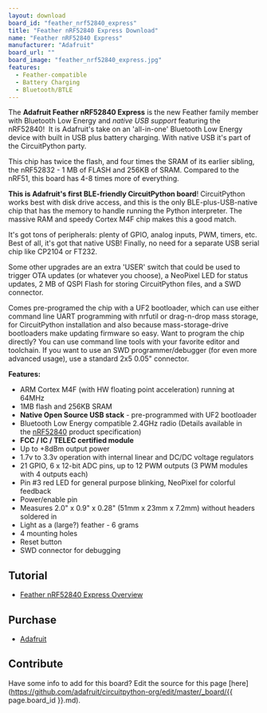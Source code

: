 ```yaml
---
layout: download
board_id: "feather_nrf52840_express"
title: "Feather nRF52840 Express Download"
name: "Feather nRF52840 Express"
manufacturer: "Adafruit"
board_url: ""
board_image: "feather_nrf52840_express.jpg"
features:
  - Feather-compatible
  - Battery Charging
  - Bluetooth/BTLE
---
```


The **Adafruit Feather nRF52840 Express** is the new Feather family member with Bluetooth Low Energy and _native USB support_ featuring the nRF52840!  It is Adafruit's take on an 'all-in-one' Bluetooth Low Energy device with built in USB plus battery charging. With native USB it's part of the CircuitPython party.

This chip has twice the flash, and four times the SRAM of its earlier sibling, the nRF52832 - 1 MB of FLASH and 256KB of SRAM. Compared to the nRF51, this board has 4-8 times more of everything.

**This is Adafruit's first BLE-friendly CircuitPython board**! CircuitPython works best with disk drive access, and this is the only BLE-plus-USB-native chip that has the memory to handle running the Python interpreter. The massive RAM and speedy Cortex M4F chip makes this a good match.

It's got tons of peripherals: plenty of GPIO, analog inputs, PWM, timers, etc. Best of all, it's got that native USB! Finally, no need for a separate USB serial chip like CP2104 or FT232.

Some other upgrades are an extra 'USER' switch that could be used to trigger OTA updates (or whatever you choose), a NeoPixel LED for status updates, 2 MB of QSPI Flash for storing CircuitPython files, and a SWD connector.

Comes pre-programed the chip with a UF2 bootloader, which can use either command line UART programming with nrfutil or drag-n-drop mass storage, for CircuitPython installation and also because mass-storage-drive bootloaders make updating firmware so easy. Want to program the chip directly? You can use command line tools with your favorite editor and toolchain. If you want to use an SWD programmer/debugger (for even more advanced usage), use a standard 2x5 0.05" connector.

**Features:**

*   ARM Cortex M4F (with HW floating point acceleration) running at 64MHz
*   1MB flash and 256KB SRAM
*   **Native Open Source USB stack** - pre-programmed with UF2 bootloader
*   Bluetooth Low Energy compatible 2.4GHz radio (Details available in the [nRF52840](https://www.nordicsemi.com/Products/Low-power-short-range-wireless/nRF52840) product specification)
*   **FCC / IC / TELEC certified module**
*   Up to +8dBm output power
*   1.7v to 3.3v operation with internal linear and DC/DC voltage regulators
*   21 GPIO, 6 x 12-bit ADC pins, up to 12 PWM outputs (3 PWM modules with 4 outputs each)
*   Pin #3 red LED for general purpose blinking, NeoPixel for colorful feedback
*   Power/enable pin
*   Measures 2.0" x 0.9" x 0.28" (51mm x 23mm x 7.2mm) without headers soldered in
*   Light as a (large?) feather - 6 grams
*   4 mounting holes
*   Reset button
*   SWD connector for debugging

## Tutorial

- [Feather nRF52840 Express Overview](https://learn.adafruit.com/introducing-the-adafruit-nrf52840-feather)

## Purchase
* [Adafruit](https://www.adafruit.com/product/4062)

## Contribute

Have some info to add for this board? Edit the source for this page [here](https://github.com/adafruit/circuitpython-org/edit/master/_board/{{ page.board_id }}.md).
